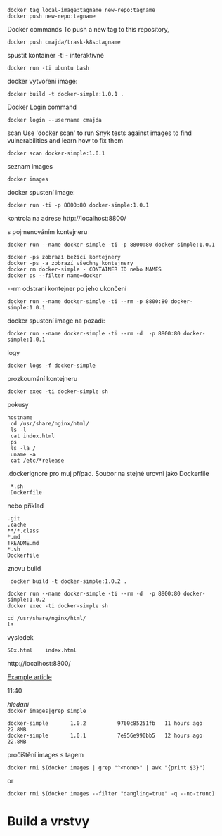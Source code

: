 ```
docker tag local-image:tagname new-repo:tagname
docker push new-repo:tagname
```

Docker commands
To push a new tag to this repository,
```
docker push cmajda/trask-k8s:tagname
```

spustit kontainer
-ti - interaktivně 
```
docker run -ti ubuntu bash
```
docker vytvoření image:
```
docker build -t docker-simple:1.0.1 .
```

 Docker Login command
```
docker login --username cmajda
```

scan
Use 'docker scan' to run Snyk tests against images to find vulnerabilities and learn how to fix them
```
docker scan docker-simple:1.0.1
```
seznam images 
```
docker images
```

docker spustení image:
```
docker run -ti -p 8800:80 docker-simple:1.0.1
```
kontrola na adrese
http://localhost:8800/

s pojmenováním kontejneru
```
docker run --name docker-simple -ti -p 8800:80 docker-simple:1.0.1
```

```
docker -ps zobrazí bežící kontejnery
docker -ps -a zobrazí všechny kontejnery
docker rm docker-simple - CONTAINER ID nebo NAMES
docker ps --filter name=docker
```

--rm odstraní kontejner po jeho ukončení
```
docker run --name docker-simple -ti --rm -p 8800:80 docker-simple:1.0.1
```
docker spustení image na pozadí:
```
docker run --name docker-simple -ti --rm -d  -p 8800:80 docker-simple:1.0.1
```

logy
```
docker logs -f docker-simple
```

prozkoumání kontejneru
```
docker exec -ti docker-simple sh
```
pokusy
```
hostname
 cd /usr/share/nginx/html/
 ls -l
 cat index.html
 ps
 ls -la /
 uname -a
 cat /etc/*release
 ```

 .dockerignore
 pro muj případ. Soubor na stejné urovni jako Dockerfile
 ```
  *.sh
  Dockerfile
  ```
  nebo příklad
 ```
 .git
.cache
**/*.class
*.md
!README.md
*.sh
Dockerfile
 ```
 znovu build
```
 docker build -t docker-simple:1.0.2 .
 ```
 ```
docker run --name docker-simple -ti --rm -d  -p 8800:80 docker-simple:1.0.2
docker exec -ti docker-simple sh
 ```
 ```
cd /usr/share/nginx/html/
ls
 ```
vysledek
 ```
50x.html    index.html
 ```
http://localhost:8800/

[Example article](https://medium.com/myriatek/using-docker-to-run-a-simple-nginx-server-75a48d74500b)

11:40

*hledaní*  
`docker images|grep simple`
```
docker-simple       1.0.2          9760c85251fb   11 hours ago   22.8MB
docker-simple       1.0.1          7e956e990bb5   12 hours ago   22.8MB
```
pročištění images s tagem <none> 
```
docker rmi $(docker images | grep "^<none>" | awk "{print $3}")
```  
or
```
docker rmi $(docker images --filter "dangling=true" -q --no-trunc)
```
# Build a vrstvy